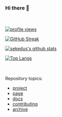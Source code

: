 ### Hi there 👋
ㅤ

[![profile views](https://komarev.com/ghpvc/?username=sekedus&color=1e73be&style=flat-square)](https://github.com/sekedus)

[![GitHub Streak](https://streak-stats.demolab.com?user=sekedus&theme=bear&background=2D333B&border=444C56&fire=539BF5&ring=539BF56F&currStreakNum=ADBAC7&currStreakLabel=539BF5&stroke=444C56&sideNums=46954A&sideLabels=ADBAC7)](https://github.com/sekedus)
<!-- https://streak-stats.demolab.com/demo/?user=sekedus&theme=bear&hide_border=false&border_radius=4.5&locale=en&date_format=&mode=daily&exclude_days=&sections=total%2Ccurrent%2Clongest&card_width=495&type=svg&background-type=solid&properties=dates&background=%232D333B&border=%23444C56&fire=%23539BF5&ring=%23539BF56F&currStreakNum=%23ADBAC7&currStreakLabel=%23539BF5&stroke=%23444C56&sideNums=%2346954A&sideLabels=%23ADBAC7 -->

[![sekedus's github stats](https://github-readme-stats.vercel.app/api?username=sekedus&show_icons=true&count_private=true&bg_color=2d333b&text_color=adbac7&title_color=539bf5&icon_color=46954a&border_color=444c56)](https://github.com/sekedus)

[![Top Langs](https://github-readme-stats.vercel.app/api/top-langs/?username=sekedus&layout=compact&bg_color=2d333b&text_color=adbac7&title_color=539bf5&icon_color=46954a&border_color=444c56)](https://github.com/sekedus)

ㅤ

Repository topics:
- [project](https://github.com/sekedus?tab=repositories&q=topic%3Aproject)
- [page](https://github.com/sekedus?tab=repositories&q=topic%3Apage)
- [docs](https://github.com/sekedus?tab=repositories&q=topic%3Adocs)
- [contributing](https://github.com/sekedus?tab=repositories&q=topic%3Acontributing)
- [archive](https://github.com/sekedus?tab=repositories&q=topic%3Aarchive)

ㅤ

<!--
**sekedus/sekedus** is a ✨ _special_ ✨ repository because its `README.md` (this file) appears on your GitHub profile.

Here are some ideas to get you started:

- 🔭 I’m currently working on ...
- 🌱 I’m currently learning ...
- 👯 I’m looking to collaborate on ...
- 🤔 I’m looking for help with ...
- 💬 Ask me about ...
- 📫 How to reach me: ...
- 😄 Pronouns: ...
- ⚡ Fun fact: ...
-->
